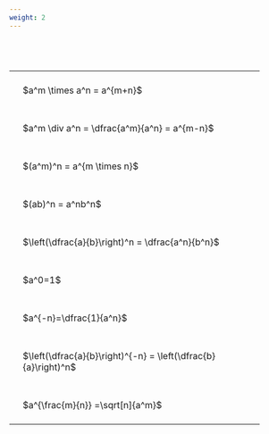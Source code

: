 ```yaml
---
weight: 2
---
```


#  
<br>
<style type="text/css">
#T_f7a7d th.col_heading {
  text-align: left;
  font-size: 1em;
}
#T_f7a7d td {
  text-align: left;
  font-size: 1em;
  padding: 1.5em;
}
#T_f7a7d_row0_col0, #T_f7a7d_row1_col0, #T_f7a7d_row2_col0, #T_f7a7d_row3_col0, #T_f7a7d_row4_col0, #T_f7a7d_row5_col0, #T_f7a7d_row6_col0, #T_f7a7d_row7_col0, #T_f7a7d_row8_col0 {
  width: 400px;
  white-space: pre-wrap;
}
</style>
<table id="T_f7a7d">
  <thead>
  </thead>
  <tbody>
    <tr>
      <td id="T_f7a7d_row0_col0" class="data row0 col0" >$a^m \times a^n = a^{m+n}$</td>
    </tr>
    <tr>
      <td id="T_f7a7d_row1_col0" class="data row1 col0" >$a^m \div a^n = \dfrac{a^m}{a^n} = a^{m-n}$</td>
    </tr>
    <tr>
      <td id="T_f7a7d_row2_col0" class="data row2 col0" >$(a^m)^n = a^{m \times n}$</td>
    </tr>
    <tr>
      <td id="T_f7a7d_row3_col0" class="data row3 col0" >$(ab)^n = a^nb^n$</td>
    </tr>
    <tr>
      <td id="T_f7a7d_row4_col0" class="data row4 col0" >$\left(\dfrac{a}{b}\right)^n = \dfrac{a^n}{b^n}$</td>
    </tr>
    <tr>
      <td id="T_f7a7d_row5_col0" class="data row5 col0" >$a^0=1$</td>
    </tr>
    <tr>
      <td id="T_f7a7d_row6_col0" class="data row6 col0" >$a^{-n}=\dfrac{1}{a^n}$</td>
    </tr>
    <tr>
      <td id="T_f7a7d_row7_col0" class="data row7 col0" >$\left(\dfrac{a}{b}\right)^{-n} = \left(\dfrac{b}{a}\right)^n$</td>
    </tr>
    <tr>
      <td id="T_f7a7d_row8_col0" class="data row8 col0" >$a^{\frac{m}{n}} =\sqrt[n]{a^m}$</td>
    </tr>
  </tbody>
</table>
